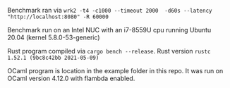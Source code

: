 Benchmark ran via `wrk2 -t4 -c1000 --timeout 2000  -d60s --latency "http://localhost:8080" -R 60000`

Benchmark run on an Intel NUC with an i7-8559U cpu running Ubuntu 20.04 (kernel 5.8.0-53-generic)

Rust program compiled via `cargo bench --release`. Rust version `rustc 1.52.1 (9bc8c42bb 2021-05-09)`

OCaml program is location in the example folder in this repo. It was run on OCaml version 4.12.0 with flambda enabled.
